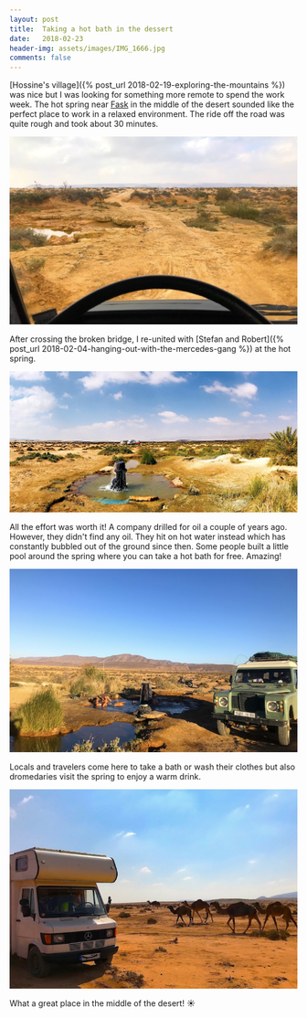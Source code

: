```yaml
---
layout: post
title:  Taking a hot bath in the dessert
date:   2018-02-23
header-img: assets/images/IMG_1666.jpg
comments: false
---
```


[Hossine's village]({% post_url 2018-02-19-exploring-the-mountains %}) was nice but I was looking for something more remote to spend the work week. The hot spring near [Fask](https://www.google.com/maps/place/Fask,+Morocco/) in the middle of the desert sounded like the perfect place to work in a relaxed environment. The ride off the road was quite rough and took about 30 minutes.

![Broken bridge near Fask](/assets/images/IMG_1665.jpg)

After crossing the broken bridge, I re-united with [Stefan and Robert]({% post_url 2018-02-04-hanging-out-with-the-mercedes-gang %}) at the hot spring.

![Hot spring near Fask](/assets/images/IMG_1666.jpg)

All the effort was worth it! A company drilled for oil a couple of years ago. However, they didn't find any oil. They hit on hot water instead which has constantly bubbled out of the ground since then. Some people built a little pool around the spring where you can take a hot bath for free. Amazing!

![People taking a bath in the hot wather](/assets/images/IMG_1682.jpg)

Locals and travelers come here to take a bath or wash their clothes but also dromedaries visit the spring to enjoy a warm drink.

![Dromedaries next to my van](/assets/images/IMG_1669.jpg)

What a great place in the middle of the desert! :sunny:
